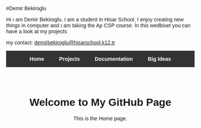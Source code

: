 

#Demir Bekiroglu

Hi ı am Demir Bekiroglu. I am a student in Hisar School. I enjoy creating new things in computer and ı am taking the Ap CSP course. İn this wedbiset you can have a look at my projects

my contact: demirbekiroglu@hisarschool.k12.tr


<!DOCTYPE html>
<html lang="en">
<head>
  <meta charset="UTF-8">
  <title>My GitHub Page</title>
  <style>
    body { margin: 0; font-family: Arial, sans-serif; }
    nav { background-color: #333; display: flex; justify-content: center; }
    nav a { color: white; padding: 14px 20px; text-decoration: none; font-weight: bold; cursor: pointer; }
    nav a:hover { background-color: #1a73e8; }
    .container { padding: 40px; text-align: center; }
    iframe { margin-top: 20px; max-width: 100%; height: 400px; border: none; }
  </style>
</head>
<body>

  <!-- Menü -->
  <nav>
    <a onclick="showPage('home')">Home</a>
    <a onclick="showPage('projects')">Projects</a>
    <a onclick="showPage('documentation')">Documentation</a>
    <a onclick="showPage('bigideas')">Big Ideas</a>
  </nav>

  <!-- İçerik alanı -->
  <div class="container" id="content">
    <h1>Welcome to My GitHub Page</h1>
    <p>This is the Home page.</p>
  </div>

  <script>
    const content = document.getElementById('content');

    function showPage(page) {
      if(page === 'home') {
        content.innerHTML = '<h1>Welcome to My GitHub Page</h1><p>This is the Home page.</p>';
      }
      else if(page === 'projects') {
        content.innerHTML = `<h1>My Projects</h1>
        <ul>
          <li><a href="https://scratch.mit.edu/projects/1212311251" target="_blank">Tic Tac Toe (Scratch)</a></li>
        </ul>`;
      }
      else if(page === 'documentation') {
        content.innerHTML = `<h1>Documentation</h1>
        <p>While making the Tic Tac Toe game on Scratch I had some problems that I faced. This game consists of 9 squares X and O. The first person that can make 3 lines wins. While I was coding, I used YouTube for help.</p>
        <iframe src="https://www.veed.io/view/c98e36c4-bfce-414b-b2c0-e11ee2e02490?panel=share" allowfullscreen></iframe>`;
      }
      else if(page === 'bigideas') {
        content.innerHTML = `<h1>Big Ideas</h1>
        <h2>Collaborating</h2>
        <p>We worked together as a team, shared the work fairly, and supported each other so no one got stuck on a problem.</p>
        <h2>Program Design & Development</h2>
        <p>I made a simple plan with clear steps and tested small parts of the code using print checks to improve the program.</p>
        <h2>Program Function & Purpose</h2>
        <p>I set a clear goal, thought about the users, organized inputs and outputs, divided the program into smaller parts, and explained everything in a way that others can understand.</p>
        <h2>Finding & Fixing Mistakes</h2>
        <p>I ran small tests, checked different situations, and added basic error controls to keep the program working correctly.</p>`;
      }
    }
  </script>

</body>
</html>

 
   




  
 



 
